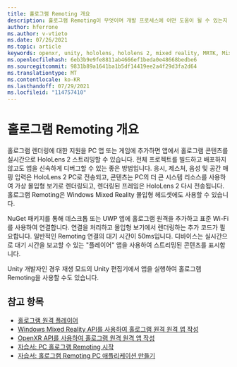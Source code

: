 ```yaml
---
title: 홀로그램 Remoting 개요
description: 홀로그램 Remoting이 무엇이며 개발 프로세스에 어떤 도움이 될 수 있는지 알아봅니다.
author: hferrone
ms.author: v-vtieto
ms.date: 07/26/2021
ms.topic: article
keywords: openxr, unity, hololens, hololens 2, mixed reality, MRTK, Mixed Reality Toolkit, 증강 현실, 가상 현실, 혼합 현실 헤드셋, 학습, 자습서, 시작, 홀로그램 원격, 데스크톱, 미리 보기
ms.openlocfilehash: 6eb3b9e9fe8811ab4666ef1beda0e48668bedbe6
ms.sourcegitcommit: 9831b89a1641ba1b5df14419ee2a4f29d3fa2d64
ms.translationtype: MT
ms.contentlocale: ko-KR
ms.lasthandoff: 07/29/2021
ms.locfileid: "114757410"
---
```

# <a name="holographic-remoting-overview"></a>홀로그램 Remoting 개요

홀로그램 렌더링에 대한 지원을 PC 앱 또는 게임에 추가하면 앱에서 홀로그램 콘텐츠를 실시간으로 HoloLens 2 스트리밍할 수 있습니다. 전체 프로젝트를 빌드하고 배포하지 않고도 앱을 신속하게 디버그할 수 있는 좋은 방법입니다. 응시, 제스처, 음성 및 공간 매핑 입력은 HoloLens 2 PC로 전송되고, 콘텐츠는 PC의 더 큰 시스템 리소스를 사용하여 가상 몰입형 보기로 렌더링되고, 렌더링된 프레임은 HoloLens 2 다시 전송됩니다. 홀로그램 Remoting은 Windows Mixed Reality 몰입형 헤드셋에도 사용할 수 있습니다.

NuGet 패키지를 통해 데스크톱 또는 UWP 앱에 홀로그램 원격을 추가하고 표준 Wi-Fi를 사용하여 연결합니다. 연결을 처리하고 몰입형 보기에서 렌더링하는 추가 코드가 필요합니다. 일반적인 Remoting 연결의 대기 시간이 50ms입니다. 디바이스는 실시간으로 대기 시간을 보고할 수 있는 "플레이어" 앱을 사용하여 스트리밍된 콘텐츠를 표시합니다.

Unity 개발자인 경우 재생 모드의 Unity 편집기에서 앱을 실행하여 홀로그램 Remoting을 사용할 수도 있습니다.

## <a name="see-also"></a>참고 항목
* [홀로그램 원격 플레이어](holographic-remoting-player.md)
* [Windows Mixed Reality API를 사용하여 홀로그램 원격 원격 앱 작성](holographic-remoting-create-remote-wmr.md)
* [OpenXR API를 사용하여 홀로그램 원격 원격 앱 작성](holographic-remoting-create-remote-openxr.md)
* [자습서: PC 홀로그램 Remoting 시작](../unity/tutorials/mr-learning-pc-holographic-remoting-01.md)
* [자습서: 홀로그램 Remoting PC 애플리케이션 만들기](../unity/tutorials/mr-learning-pc-holographic-remoting-02.md)
